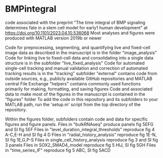 # BMPintegral
code associated with the preprint "The time integral of BMP signaling determines fate in a stem cell model for early1
human development" at https://doi.org/10.1101/2023.04.10.536068 
Most analyses and figures were produced with MATLAB version 2019b or newer

Code for preprocessing, segmenting, and quantifying live and fixed-cell image data as described in the manuscript is in the folder "image_analysis"
Code for linking live to fixed-cell data and consolidating into a single data structure is in the subfolder "live_fixed_analysis"
Code for automated single-cell tracking and manual validation and correction of automated tracking results is in the "tracking" subfolder
"external" contains code from outside sources, e.g., publicly available GitHub repositories and MATLAB central File Exchange
"helpers" contains commonly used functions primarily for making, formatting, and saving figures
Code and associated data to make most of the figures in the manuscript is contained in the "figures" folder
To add the code in this repository and its subfolders to your MATLAB path, run the 'setup.m' script from the top directory of the repository.

Within the figures folder, subfolders contain code and data for specific figures and figure panels.
Files in "bulkRNAseq" produce panels fig 5EFG and SI fig 5EF
Files in "level_duration_integral_thresholds" reproduce fig 4 A-C,E-H and SI fig 4 D
Files in "radial_history_analysis" reproduce fig 1E-N, SI fig 1E,G,P-S
Files in single_cell_history_analysis reproduce fig 3 and SI fig 3 panels
Files in SOX2_SMAD4_model reproduce fig 5 HIJ, SI fig 5GH
Files in "time_series_IF" reproduce fig 5 ABC, SI fig 5ACD
